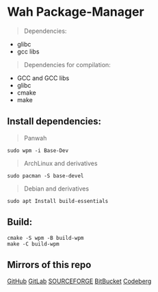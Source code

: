 # Wah Package-Manager
> Dependencies:
* glibc
* gcc libs

> Dependencies for compilation:
* GCC and GCC libs
* glibc
* cmake
* make

## Install dependencies:
> Panwah
```
sudo wpm -i Base-Dev
```

> ArchLinux and derivatives
```
sudo pacman -S base-devel
```

> Debian and derivatives
```
sudo apt Install build-essentials
```

## Build:
```
cmake -S wpm -B build-wpm
make -C build-wpm
```

## Mirrors of this repo
[GitHub](https://github.com/RedWared/wpm)
[GitLab](https://gitlab.com/Reisy243/wpm)
[SOURCEFORGE](https://sourceforge.net/projects/wah-package-manager)
[BitBucket](https://bitbucket.org/reisyredpanda/wah-package-manager)
[Codeberg](https://codeberg.org/RedWare/Wah_Package-Manager)
